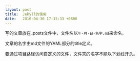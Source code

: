 ```yaml
---
layout: post
title:  Jekyll的使用
date:   2016-04-30 17:15:33 +0800
---
```

写的文章放在_posts文件中，文件名以`年-月-日-名字.md`来命名。

文章的名字由md文件的YAML部分的title定义。

要通过项目路径访问自定义的文件，文件夹的名字不能以下划线开头。
